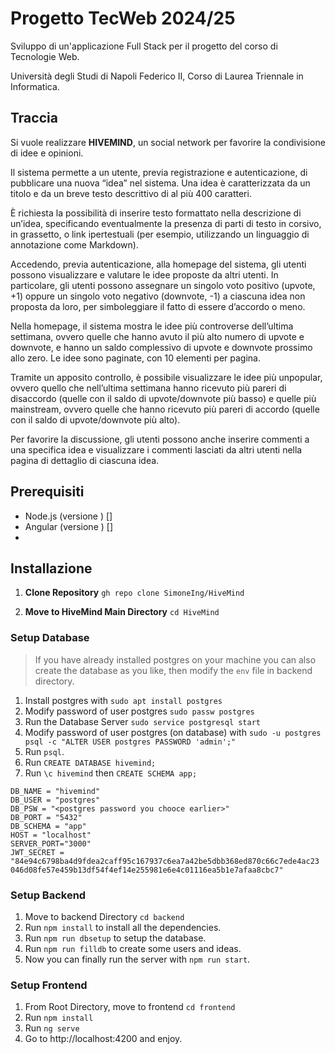 # Progetto TecWeb 2024/25

Sviluppo di un'applicazione Full Stack per il progetto del corso di Tecnologie Web.  

Università degli Studi di Napoli Federico II, Corso di Laurea Triennale in Informatica.


## Traccia 

Si vuole realizzare **HIVEMIND**, un social network per favorire la condivisione di idee e opinioni. 

Il sistema permette a un utente, previa registrazione e autenticazione, di pubblicare una nuova “idea” nel sistema. 
Una idea è caratterizzata da un titolo e da un breve testo descrittivo di al più 400 caratteri.

È richiesta la possibilità di inserire testo formattato nella descrizione di un’idea, specificando eventualmente la presenza di parti di testo in corsivo, in grassetto, o link ipertestuali (per esempio, utilizzando un linguaggio di annotazione come Markdown).

Accedendo, previa autenticazione, alla homepage del sistema, gli utenti possono visualizzare e valutare le idee proposte da altri utenti.
In particolare, gli utenti possono assegnare un singolo voto positivo (upvote, +1) oppure un singolo voto negativo (downvote, -1) a ciascuna idea non proposta da loro, per simboleggiare il fatto di essere d’accordo o meno.

Nella homepage, il sistema mostra le idee più controverse dell’ultima settimana, ovvero quelle che hanno avuto il più alto numero di upvote e downvote, e hanno un saldo complessivo di upvote e downvote prossimo allo zero. 
Le idee sono paginate, con 10 elementi per pagina.

Tramite un apposito controllo, è possibile visualizzare le idee più unpopular, ovvero quello che nell’ultima settimana hanno ricevuto più pareri di disaccordo (quelle con il saldo di upvote/downvote più basso) e quelle più mainstream, ovvero quelle che hanno ricevuto più pareri di accordo (quelle con il saldo di upvote/downvote più alto).

Per favorire la discussione, gli utenti possono anche inserire commenti a una specifica idea e
visualizzare i commenti lasciati da altri utenti nella pagina di dettaglio di ciascuna idea.

## Prerequisiti 

- Node.js (versione ) []
- Angular (versione ) []
- 

## Installazione 

1. **Clone Repository** `gh repo clone SimoneIng/HiveMind` 

2. **Move to HiveMind Main Directory** `cd HiveMind`

### Setup Database 

> If you have already installed postgres on your machine you can also create the database as you like, then modify the `env` file in backend directory.

1. Install postgres with `sudo apt install postgres`
2. Modify password of user postgres `sudo passw postgres`
3. Run the Database Server `sudo service postgresql start`
4. Modify password of user postgres (on database) with `sudo -u postgres psql -c "ALTER USER postgres PASSWORD 'admin';"`
5. Run `psql`. 
6. Run `CREATE DATABASE hivemind;`
7. Run `\c hivemind` then `CREATE SCHEMA app;` 

```
DB_NAME = "hivemind"
DB_USER = "postgres"
DB_PSW = "<postgres password you chooce earlier>"
DB_PORT = "5432"
DB_SCHEMA = "app"
HOST = "localhost"
SERVER_PORT="3000"
JWT_SECRET = "84e94c6798ba4d9fdea2caff95c167937c6ea7a42be5dbb368ed870c66c7ede4ac23
046d08fe57e459b13df54f4ef14e255981e6e4c01116ea5b1e7afaa8cbc7"
```

### Setup Backend 

1. Move to backend Directory `cd backend`
2. Run `npm install` to install all the dependencies. 
3. Run `npm run dbsetup` to setup the database. 
4. Run `npm run filldb` to create some users and ideas.
5. Now you can finally run the server with `npm run start`. 

### Setup Frontend 

1. From Root Directory, move to frontend `cd frontend`
2. Run `npm install`
3. Run `ng serve`
4. Go to http://localhost:4200 and enjoy. 